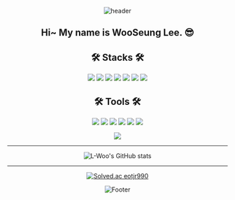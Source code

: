 <div align=center>
  
![header](https://capsule-render.vercel.app/api?&color=gradient&height=280&text=L-Woo&animation=fadeIn&fontAlignY=40&type=wave)

  ##  Hi~ My name is WooSeung Lee. 😎
  
<h2>🛠 Stacks 🛠</h2>
<p>
<img src="https://img.shields.io/badge/java-%23ED8B00.svg?style=for-the-badge&logo=java&logoColor=white"/>
<img src="https://img.shields.io/badge/JavaScript-F7DF1E?style=for-the-badge&logo=JavaScript&logoColor=white"/>
<img src="https://img.shields.io/badge/Kotlin-7F52FF?style=for-the-badge&logo=Kotlin&logoColor=white"/>
<img src="https://img.shields.io/badge/Springboot-6DB33F?style=for-the-badge&logo=Springboot&logoColor=white"/>
<img src="https://img.shields.io/badge/Vue.js-4FC08D?style=for-the-badge&logo=Vue.js&logoColor=white"/>
<img src="https://img.shields.io/badge/Gradle-02303A?style=for-the-badge&logo=Gradle&logoColor=white"/>
<img src="https://img.shields.io/badge/MySQL-4479A1?style=for-the-badge&logo=Mysql&logoColor=white"/>



<h2>🛠 Tools 🛠</h2>
<img src="https://img.shields.io/badge/Postman-FF6C37?style=for-the-badge&logo=Postman&logoColor=white"/>
<img src="https://img.shields.io/badge/Notion-000000?style=for-the-badge&logo=Notion&logoColor=white"/>
<img src="https://img.shields.io/badge/Mattermost-0058CC?style=for-the-badge&logo=Mattermost&logoColor=white"/>
<img src="https://img.shields.io/badge/Jira-0052CC?style=for-the-badge&logo=Jira&logoColor=white"/>
<img src="https://img.shields.io/badge/GitHub-181717?style=for-the-badge&logo=GitHub&logoColor=white"/>
<img src="https://img.shields.io/badge/GitLab-FC6D26?style=for-the-badge&logo=GitLab&logoColor=white"/>
  

  <a href="https://github.com/L-Woo"><img src="https://github-readme-stats.vercel.app/api/top-langs/?username=L-Woo&theme=dracula&layout=compact&langs_count=10" /></a>
  
<hr>

![L-Woo's GitHub stats](https://github-readme-stats.vercel.app/api?username=L-Woo&show_icons=true&count_private=true&theme=tokyonight)
<br>
<hr>


[![Solved.ac eotjr990](http://mazassumnida.wtf/api/v2/generate_badge?boj=dntmd159)](https://solved.ac/dntmd159)


![Footer](https://capsule-render.vercel.app/api?type=waving&color=gradient&height=200&section=footer)

</div>
  
</div>
